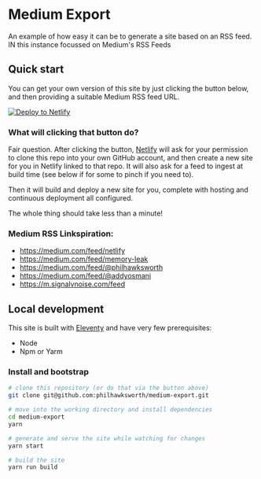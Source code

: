 # Medium Export

An example of how easy it can be to generate a site based on an RSS feed. IN this instance focussed on Medium's RSS Feeds


## Quick start

You can get your own version of this site by just clicking the button below, and then providing a suitable Medium RSS feed URL.

[![Deploy to Netlify](https://www.netlify.com/img/deploy/button.svg)](https://app.netlify.com/start/deploy?repository=https://github.com/philhawksworth/medium-export)


### What will clicking that button do?

Fair question. After clicking the button, [Netlify](https://www.netlify.com) will ask for your permission to clone this repo into your own GitHub account, and then create a new site for you in Netlify linked to that repo. It will also ask for a feed to ingest at build time (see below if for some to pinch if you need to).

Then it will build and deploy a new site for you, complete with hosting and continuous deployment all configured.

The whole thing should take less than a minute!

### Medium RSS Linkspiration:

- https://medium.com/feed/netlify
- https://medium.com/feed/memory-leak
- https://medium.com/feed/@philhawksworth
- https://medium.com/feed/@addyosmani
- https://m.signalvnoise.com/feed


## Local development

This site is built with [Eleventy](https://11ty.io) and have very few prerequisites:

- Node
- Npm or Yarm

### Install and bootstrap

```bash
# clone this repository (or do that via the button above)
git clone git@github.com:philhawksworth/medium-export.git

# move into the working directory and install dependencies
cd medium-export
yarn

# generate and serve the site while watching for changes
yarn start

# build the site
yarn run build

```
